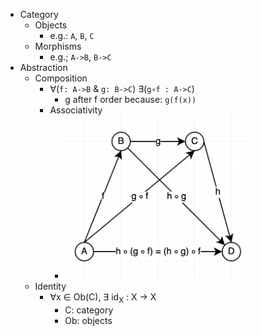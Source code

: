 - Category
  - Objects
    - e.g.: `A`, `B`, `C`
  - Morphisms
    - e.g.; `A->B`, `B->C`
- Abstraction
  - Composition
      - ∀(`f: A->B` & `g: B->C`) ∃(`g∘f : A->C`)
        - g after f order because: `g(f(x))`
      - Associativity
        - <img src="associativity.png" alt="associativity diagram" width="300"/>
  - Identity
    - ∀x ∈ Ob(C), ∃ id<sub>X</sub> : X → X
      - C: category
      - Ob: objects
